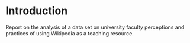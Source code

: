 # Introduction
Report on the analysis of a data set on university faculty perceptions and practices of using Wikipedia as a teaching resource. 

